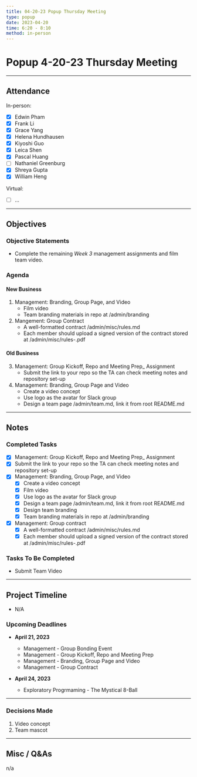```yaml
---
title: 04-20-23 Popup Thursday Meeting
type: popup
date: 2023-04-20
time: 6:20 - 8:10
method: in-person
---
```


# Popup 4-20-23 Thursday Meeting 

--- 

## Attendance

In-person:

- [X] Edwin Pham
- [X] Frank Li 
- [X] Grace Yang
- [X] Helena Hundhausen
- [X] Kiyoshi Guo
- [X] Leica Shen
- [X] Pascal Huang
- [ ] Nathaniel Greenburg
- [X] Shreya Gupta 
- [X] William Heng

Virtual:

- [ ] ...

--- 
## Objectives

### Objective Statements

- Complete the remaining *Week 3* management assignments and film team video. 

### Agenda

#### New Business 
1. Management: Branding, Group Page, and Video
     - Film video
     - Team branding materials in repo at /admin/branding
2. Mangement: Group Contract 
     -  A well-formatted contract /admin/misc/rules.md
     -  Each member should upload a signed version of the contract stored at /admin/misc/rules-<name>.pdf

#### Old Business 
3.  Management: Group Kickoff, Repo and Meeting Prep_ Assignment
       - Submit the link to your repo so the TA can check meeting notes and repository set-up
4.  Management: Branding, Group Page and Video
      - Create a video concept
       - Use logo as the avatar for Slack group
       - Design a team page /admin/team.md, link it from root README.md

--- 

## Notes

### Completed Tasks
- [X]  Management: Group Kickoff, Repo and Meeting Prep_ Assignment 
  - [X]  Submit the link to your repo so the TA can check meeting notes and repository set-up
-  [X] Management: Branding, Group Page, and Video 
   - [X] Create a video concept
   - [x] Film video 
   - [X] Use logo as the avatar for Slack group
   - [X] Design a team page /admin/team.md, link it from root README.md
   - [x] Design team branding 
   - [x] Team branding materials in repo at /admin/branding
- [x] Management: Group contract 
  - [x] A well-formatted contract /admin/misc/rules.md
  - [x] Each member should upload a signed version of the contract stored at /admin/misc/rules-<name>.pdf 

### Tasks To Be Completed 
- Submit Team Video 

---

## Project Timeline
- N/A 

### Upcoming Deadlines
- **April 21, 2023**
  - Management - Group Bonding Event
  - Management - Group Kickoff, Repo and Meeting Prep
  - Management - Branding, Group Page and Video
  - Management - Group Contract

- **April 24, 2023**
  - Exploratory Progrmaming - The Mystical 8-Ball

--- 

### Decisions Made
1. Video concept 
2. Team mascot 

--- 
## Misc / Q&As
n/a


